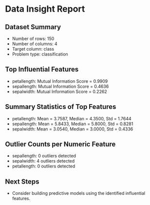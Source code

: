 # Data Insight Report

## Dataset Summary
- Number of rows: 150
- Number of columns: 4
- Target column: class
- Problem type: classification

## Top Influential Features
- petallength: Mutual Information Score = 0.9909
- sepallength: Mutual Information Score = 0.4636
- sepalwidth: Mutual Information Score = 0.2262

## Summary Statistics of Top Features
- petallength: Mean = 3.7587, Median = 4.3500, Std = 1.7644
- sepallength: Mean = 5.8433, Median = 5.8000, Std = 0.8281
- sepalwidth: Mean = 3.0540, Median = 3.0000, Std = 0.4336

## Outlier Counts per Numeric Feature
- sepallength: 0 outliers detected
- sepalwidth: 4 outliers detected
- petallength: 0 outliers detected

## Next Steps
- Consider building predictive models using the identified influential features.
